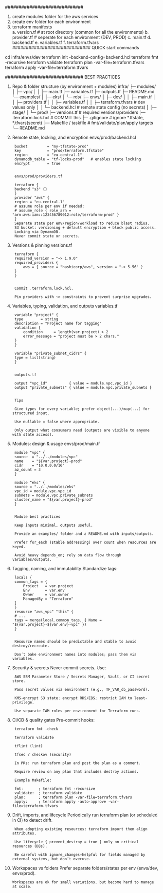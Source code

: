 #############################
1. create modules folder for the aws services
2. create env folder for each environment
3. terraform manifests  
    a. version.tf    # at root directory (common for all the environments)
    b. provider.tf   # seperate for each environment (DEV, PROD)
    c. main.tf
    d. backend.tf
    e. variables.tf
    f. terraform.tfvars
#############################
QUICK start commands

cd infra/envs/dev
terraform init -backend-config=backend.hcl
terraform fmt -recursive
terraform validate
terraform plan -var-file=terraform.tfvars
terraform apply -var-file=terraform.tfvars

#############################
BEST PRACTICES

1) Repo & folder structure (by environment + modules)
        infra/
        ├─ modules/
        │  ├─ vpc/
        │  │  ├─ main.tf  ├─ variables.tf  ├─ outputs.tf  ├─ README.md  └─ examples/
        │  ├─ eks/
        │  └─ rds/
        ├─ envs/
        │  ├─ dev/
        │  │  ├─ main.tf
        │  │  ├─ providers.tf
        │  │  ├─ variables.tf
        │  │  ├─ terraform.tfvars        # dev values only
        │  │  └─ backend.hcl             # remote state config (no secrets)
        │  ├─ stage/
        │  └─ prod/
        ├─ versions.tf                   # required versions/providers
        ├─ .terraform.lock.hcl           # COMMIT this
        ├─ .gitignore                    # ignore *.tfstate, *.tfvars(secret)
        ├─ Makefile / taskfile           # fmt/validate/plan/apply targets
        └─ README.md

2) Remote state, locking, and encryption
        envs/prod/backend.hcl

        bucket         = "my-tfstate-prod"
        key            = "prod/terraform.tfstate"
        region         = "eu-central-1"
        dynamodb_table = "tf-locks-prod"   # enables state locking
        encrypt        = true


        envs/prod/providers.tf

        terraform {
        backend "s3" {}
        }
        provider "aws" {
        region = "eu-central-1"
        # assume role per env if needed:
        # assume_role { role_arn = "arn:aws:iam::123456789012:role/terraform-prod" }
        }
        Separate state per env/region/workload to reduce blast radius.
        S3 bucket: versioning + default encryption + block public access.
        Locking via DynamoDB.
        Never commit state or secrets.

3) Versions & pinning
        versions.tf

        terraform {
        required_version = "~> 1.9.0"
        required_providers {
            aws = { source = "hashicorp/aws", version = "~> 5.56" }
        }
        }


        Commit .terraform.lock.hcl.

        Pin providers with ~> constraints to prevent surprise upgrades.

4) Variables, typing, validation, and outputs
        variables.tf

        variable "project" {
        type        = string
        description = "Project name for tagging"
        validation {
            condition     = length(var.project) > 2
            error_message = "project must be > 2 chars."
        }
        }

        variable "private_subnet_cidrs" {
        type = list(string)
        }


        outputs.tf

        output "vpc_id"          { value = module.vpc.vpc_id }
        output "private_subnets" { value = module.vpc.private_subnets }


        Tips

        Give types for every variable; prefer object(...)/map(...) for structured input.

        Use nullable = false where appropriate.

        Only output what consumers need (outputs are visible to anyone with state access).

5) Modules: design & usage
        envs/prod/main.tf

        module "vpc" {
        source  = "../../modules/vpc"
        name    = "${var.project}-prod"
        cidr    = "10.0.0.0/16"
        az_count = 3
        }

        module "eks" {
        source = "../../modules/eks"
        vpc_id = module.vpc.vpc_id
        subnets = module.vpc.private_subnets
        cluster_name = "${var.project}-prod"
        }


        Module best practices

        Keep inputs minimal, outputs useful.

        Provide an examples/ folder and a README.md with inputs/outputs.

        Prefer for_each (stable addressing) over count when resources are keyed.

        Avoid heavy depends_on; rely on data flow through variables/outputs.

6) Tagging, naming, and immutability
        Standardize tags:

        locals {
        common_tags = {
            Project   = var.project
            Env       = var.env
            Owner     = var.owner
            ManagedBy = "Terraform"
        }
        }
        resource "aws_vpc" "this" {
        # ...
        tags = merge(local.common_tags, { Name = "${var.project}-${var.env}-vpc" })
        }


        Resource names should be predictable and stable to avoid destroy/recreate.

        Don’t bake environment names into modules; pass them via variables.
7) Security & secrets
        Never commit secrets. Use:

        AWS SSM Parameter Store / Secrets Manager, Vault, or CI secret store.

        Pass secret values via environment (e.g., TF_VAR_db_password).

        KMS-encrypt S3 state; encrypt RDS/EBS; restrict IAM to least-privilege.

        Use separate IAM roles per environment for Terraform runs.

8) CI/CD & quality gates
        Pre-commit hooks:

        terraform fmt -check

        terraform validate

        tflint (lint)

        tfsec / checkov (security)

        In PRs: run terraform plan and post the plan as a comment.

        Require review on any plan that includes destroy actions.

        Example Makefile:

        fmt:       ; terraform fmt -recursive
        validate:  ; terraform validate
        plan:      ; terraform plan -var-file=terraform.tfvars
        apply:     ; terraform apply -auto-approve -var-file=terraform.tfvars

9) Drift, imports, and lifecycle
        Periodically run terraform plan (or scheduled in CI) to detect drift.

        When adopting existing resources: terraform import then align attributes.

        Use lifecycle { prevent_destroy = true } only on critical resources (DBs).

        Be careful with ignore_changes—helpful for fields managed by external systems, but don’t overuse.

10) Workspaces vs folders
        Prefer separate folders/states per env (envs/dev, envs/prod).

        Workspaces are ok for small variations, but become hard to manage at scale.